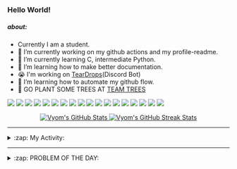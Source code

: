 ### Hello World!

##### about:
- Currently I am a student.
- 🔭 I’m currently working on my github actions and my profile-readme. 
- 🌱 I’m currently learning C, intermediate Python.
- 🌱 I’m learning how to make better documentation.
- 😭 I'm working on [TearDrops](https://github.com/Vyvy-vi/TearDrops)(Discord Bot)
- 🌱 I’m learning how to automate my github flow.
- 🌱 GO PLANT SOME TREES AT [TEAM TREES](https://teamtrees.org/)

![](https://img.shields.io/badge/Editor-Vim-informational?style=flat&logo=Editor&logoColor=white&color=2bbc8a)
![](https://img.shields.io/badge/Editor-VScode-informational?style=flat&logo=<LOGO_NAME>&logoColor=white&color=2bbc8a)
![](https://img.shields.io/badge/OS-MacOS-informational?style=flat&logo=<LOGO_NAME>&logoColor=white&color=2bbc8a)
![](https://img.shields.io/badge/OS-Fedora-informational?style=flat&logo=<LOGO_NAME>&logoColor=white&color=2bbc8a)
![](https://img.shields.io/badge/OS-Ubuntu-informational?style=flat&logo=<LOGO_NAME>&logoColor=white&color=2bbc8a)
![](https://img.shields.io/badge/Tools-mysql-informational?style=flat&logo=<LOGO_NAME>&logoColor=white&color=2bbc8a)
![](https://img.shields.io/badge/Tools-MongoDB-informational?style=flat&logo=<LOGO_NAME>&logoColor=white&color=2bbc8a)
![](https://img.shields.io/badge/Tools-DiscordAPI-informational?style=flat&logo=<LOGO_NAME>&logoColor=white&color=2bbc8a)
![](https://img.shields.io/badge/Tools-GoogleAPIs-informational?style=flat&logo=<LOGO_NAME>&logoColor=white&color=2bbc8a)
![](https://img.shields.io/badge/Tools-ScikitLearn-informational?style=flat&logo=<LOGO_NAME>&logoColor=white&color=2bbc8a)
![](https://img.shields.io/badge/Tools-json-informational?style=flat&logo=<LOGO_NAME>&logoColor=white&color=2bbc8a)
![](https://img.shields.io/badge/Tools-Metasploit-informational?style=flat&logo=<LOGO_NAME>&logoColor=white&color=2bbc8a)
![](https://img.shields.io/badge/Shell-zsh-informational?style=flat&logo=<LOGO_NAME>&logoColor=white&color=2bbc8a)
![](https://img.shields.io/badge/Code-Python-informational?style=flat&logo=<LOGO_NAME>&logoColor=white&color=2bbc8a)
![](https://img.shields.io/badge/Code-Ruby-informational?style=flat&logo=<LOGO_NAME>&logoColor=white&color=2bbc8a)
![](https://img.shields.io/badge/Code-Processing-informational?style=flat&logo=<LOGO_NAME>&logoColor=white&color=2bbc8a)
![](https://img.shields.io/badge/Code-Arduino-informational?style=flat&logo=<LOGO_NAME>&logoColor=white&color=2bbc8a)
![](https://img.shields.io/badge/Graphics-Blender-informational?style=flat&logo=<LOGO_NAME>&logoColor=white&color=2bbc8a)

<p align="center">
<a href="https://github.com/Vyvy-vi/Vyvy-vi">
  <img src="https://profile-readme-git-master.vyvy-vi.vercel.app/api?username=Vyvy-vi&show_icons=true&line_height=27&count_private=true&title_color=ffffff&text_color=c9cacc&icon_color=2bbc8a&bg_color=1d1f21" alt="Vyom's GitHub Stats" />
</a></div>
<a href="https://github.com/DenverCoder1/github-readme-streak-stats">
  <img src="https://readme-stats.herokuapp.com/?user=Vyvy-vi&theme=dark" alt="Vyom's GitHub Streak Stats" />
</a>
</p>


---
<details>
  <summary>:zap: My Activity:</summary>
  
<!--START_SECTION:waka-->


**I'm an Early 🐤** 

```text
🌞 Morning    49 commits     ████████████░░░░░░░░░░░░░   47.57% 
🌆 Daytime    13 commits     ███░░░░░░░░░░░░░░░░░░░░░░   12.62% 
🌃 Evening    26 commits     ██████░░░░░░░░░░░░░░░░░░░   25.24% 
🌙 Night      15 commits     ███░░░░░░░░░░░░░░░░░░░░░░   14.56%

```
📅 **I'm Most Productive on Monday** 

```text
Monday       24 commits     █████░░░░░░░░░░░░░░░░░░░░   23.3% 
Tuesday      13 commits     ███░░░░░░░░░░░░░░░░░░░░░░   12.62% 
Wednesday    8 commits      ██░░░░░░░░░░░░░░░░░░░░░░░   7.77% 
Thursday     10 commits     ██░░░░░░░░░░░░░░░░░░░░░░░   9.71% 
Friday       16 commits     ████░░░░░░░░░░░░░░░░░░░░░   15.53% 
Saturday     19 commits     ████░░░░░░░░░░░░░░░░░░░░░   18.45% 
Sunday       13 commits     ███░░░░░░░░░░░░░░░░░░░░░░   12.62%

```


📊 **This Week I Spent My Time On** 

```text
🔥 Editors: 
Vim                      5 hrs 2 mins        ███████████████████████░░   95.25% 
CLion                    12 mins             █░░░░░░░░░░░░░░░░░░░░░░░░   3.85% 
VS Code                  2 mins              ░░░░░░░░░░░░░░░░░░░░░░░░░   0.9%

🐱‍💻 Projects: 
XII-CS-pracs             1 hr 37 mins        ███████░░░░░░░░░░░░░░░░░░   30.76% 
Becca-Lyria              56 mins             ████░░░░░░░░░░░░░░░░░░░░░   17.78% 
gurkbot                  56 mins             ████░░░░░░░░░░░░░░░░░░░░░   17.62% 
Unknown Project          36 mins             ███░░░░░░░░░░░░░░░░░░░░░░   11.56% 
TearDrops                32 mins             ██░░░░░░░░░░░░░░░░░░░░░░░   10.26%

💻 Operating System: 
Mac                      5 hrs 18 mins       █████████████████████████   100.0%

```

**I Mostly Code in Python** 

```text
Python                   27 repos            ███████████████████░░░░░░   79.41% 
HTML                     2 repos             █░░░░░░░░░░░░░░░░░░░░░░░░   5.88% 
Processing               1 repo              ░░░░░░░░░░░░░░░░░░░░░░░░░   2.94% 
Swift                    1 repo              ░░░░░░░░░░░░░░░░░░░░░░░░░   2.94% 
SCSS                     1 repo              ░░░░░░░░░░░░░░░░░░░░░░░░░   2.94%

```



<!--END_SECTION:waka-->
</details>

---
<details>
  <summary>:zap: PROBLEM OF THE DAY:</summary>
    #TODO
<!--QOTD:START-->
<!--QOTD:END-->
</details>


